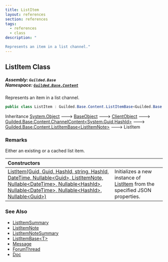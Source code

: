 ```yaml
---
title: ListItem
layout: references
section: references
tags:
  - references
  - class
description: "

Represents an item in a list channel."
---
```


## ListItem Class
##### **Assembly:** `Guilded.Base`<br/>**Namespace:** [`Guilded.Base.Content`](Guilded.Base.Content 'Guilded.Base.Content')

Represents an item in a list channel.

```csharp
public class ListItem : Guilded.Base.Content.ListItemBase<Guilded.Base.Content.ListItemNote>
```

Inheritance [System.Object](https://docs.microsoft.com/en-us/dotnet/api/System.Object 'System.Object') &#129106; [BaseObject](BaseObject 'Guilded.Base.BaseObject') &#129106; [ClientObject](ClientObject 'Guilded.Base.ClientObject') &#129106; [Guilded.Base.Content.ChannelContent&lt;](ChannelContent_TId,TServer_ 'Guilded.Base.Content.ChannelContent<TId,TServer>')[System.Guid](https://docs.microsoft.com/en-us/dotnet/api/System.Guid 'System.Guid')[,](ChannelContent_TId,TServer_ 'Guilded.Base.Content.ChannelContent<TId,TServer>')[HashId](HashId 'Guilded.Base.HashId')[&gt;](ChannelContent_TId,TServer_ 'Guilded.Base.Content.ChannelContent<TId,TServer>') &#129106; [Guilded.Base.Content.ListItemBase&lt;](ListItemBase_T_ 'Guilded.Base.Content.ListItemBase<T>')[ListItemNote](ListItemNote 'Guilded.Base.Content.ListItemNote')[&gt;](ListItemBase_T_ 'Guilded.Base.Content.ListItemBase<T>') &#129106; ListItem

### Remarks
  
Either an existing or a cached list item.

| Constructors | |
| :--- | :--- |
| [ListItem(Guid, Guid, HashId, string, HashId, DateTime, Nullable&lt;Guid&gt;, ListItemNote, Nullable&lt;DateTime&gt;, Nullable&lt;HashId&gt;, Nullable&lt;DateTime&gt;, Nullable&lt;HashId&gt;, Nullable&lt;Guid&gt;)](ListItem.ListItem(Guid,Guid,HashId,string,HashId,DateTime,Nullable_Guid_,ListItemNote,Nullable_DateTime_,Nullable_HashId_,Nullable_DateTime_,Nullable_HashId_,Nullable_Guid_) 'Guilded.Base.Content.ListItem.ListItem(Guid, Guid, Guilded.Base.HashId, string, Guilded.Base.HashId, System.DateTime, System.Nullable<Guid>, Guilded.Base.Content.ListItemNote, System.Nullable<System.DateTime>, System.Nullable<Guilded.Base.HashId>, System.Nullable<System.DateTime>, System.Nullable<Guilded.Base.HashId>, System.Nullable<Guid>)') | Initializes a new instance of [ListItem](ListItem 'Guilded.Base.Content.ListItem') from the specified JSON properties. |

### See Also
- [ListItemSummary](ListItemSummary 'Guilded.Base.Content.ListItemSummary')
- [ListItemNote](ListItemNote 'Guilded.Base.Content.ListItemNote')
- [ListItemNoteSummary](ListItemNoteSummary 'Guilded.Base.Content.ListItemNoteSummary')
- [ListItemBase&lt;T&gt;](ListItemBase_T_ 'Guilded.Base.Content.ListItemBase<T>')
- [Message](Message 'Guilded.Base.Content.Message')
- [ForumThread](ForumThread 'Guilded.Base.Content.ForumThread')
- [Doc](Doc 'Guilded.Base.Content.Doc')